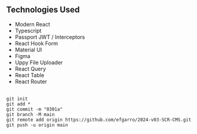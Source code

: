 ## Technologies Used

- Modern React
- Typescript
- Passport JWT / Interceptors
- React Hook Form
- Material UI
- Figma
- Uppy File Uploader
- React Query
- React Table
- React Router
<br><br>

~~~
git init
git add *
git commit -m "0301a"
git branch -M main
git remote add origin https://github.com/efgarro/2024-v03-SCR-CMS.git
git push -u origin main
~~~
